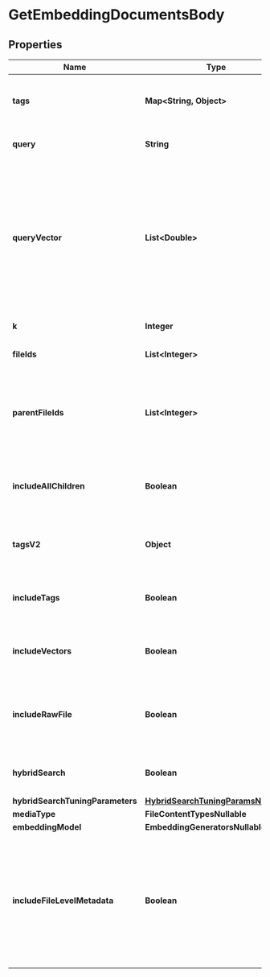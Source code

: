

# GetEmbeddingDocumentsBody


## Properties

| Name | Type | Description | Notes |
|------------ | ------------- | ------------- | -------------|
|**tags** | **Map&lt;String, Object&gt;** | A set of tags to limit the search to. Deprecated and may be removed in the future. |  [optional] |
|**query** | **String** | Query for which to get related chunks and embeddings. |  |
|**queryVector** | **List&lt;Double&gt;** | Optional query vector for which to get related chunks and embeddings. It must have been         generated by the same model used to generate the embeddings across which the search is being conducted. Cannot         provide both &#x60;query&#x60; and &#x60;query_vector&#x60;. |  [optional] |
|**k** | **Integer** | Number of related chunks to return. |  |
|**fileIds** | **List&lt;Integer&gt;** | Optional list of file IDs to limit the search to |  [optional] |
|**parentFileIds** | **List&lt;Integer&gt;** | Optional list of parent file IDs to limit the search to. A parent file describes a file to which         another file belongs (e.g. a folder) |  [optional] |
|**includeAllChildren** | **Boolean** | Flag to control whether or not to include all children of filtered files in the embedding search. |  [optional] |
|**tagsV2** | **Object** | A set of tags to limit the search to. Use this instead of &#x60;tags&#x60;, which is deprecated. |  [optional] |
|**includeTags** | **Boolean** | Flag to control whether or not to include tags for each chunk in the response. |  [optional] |
|**includeVectors** | **Boolean** | Flag to control whether or not to include embedding vectors in the response. |  [optional] |
|**includeRawFile** | **Boolean** | Flag to control whether or not to include a signed URL to the raw file containing each chunk         in the response. |  [optional] |
|**hybridSearch** | **Boolean** | Flag to control whether or not to perform hybrid search. |  [optional] |
|**hybridSearchTuningParameters** | [**HybridSearchTuningParamsNullable**](HybridSearchTuningParamsNullable.md) |  |  [optional] |
|**mediaType** | **FileContentTypesNullable** |  |  [optional] |
|**embeddingModel** | **EmbeddingGeneratorsNullable** |  |  [optional] |
|**includeFileLevelMetadata** | **Boolean** | Flag to control whether or not to include file-level metadata in the response. This metadata         will be included in the &#x60;content_metadata&#x60; field of each document along with chunk/embedding level metadata. |  [optional] |



